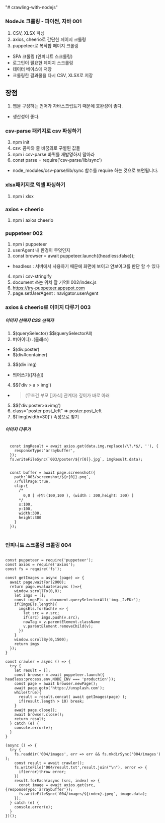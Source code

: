 "# crawling-with-nodejs"
### NodeJs 크롤링 - 파이썬, 자바 001
1. CSV, XLSX 파싱
1. axios, cheerio로 간단한 페이지 크롤링
1. puppeteer로 복작합 페이지 크롤링
  - SPA 크롤링 (인피니트 스크롤링)
  - 로그인이 필요한 페이지 스크롤링
  - 데이터 베이스에 저장
  - 크롤링한 결과물을 다시 CSV, XLSX로 저장
## 장점
1. 웹을 구성하는 언어가 자바스크립트기 때문에 호완성이 좋다.
  - 생산성이 좋다.

### csv-parse 패키지로 csv 파싱하기
3. npm init
3. csv: 콤마와 줄 바꿈의로 구별된 값들
3. npm i csv-parse 바퀴를 재발명하지 말아라
3. const parse = require('csv-parse/lib/sync')
  - node_modules/csv-parse/lib/sync 함수를 require 하는 것으로 보면됩니다.

### xlsx패키지로  엑셀 파싱하기
1. npm i xlsx

### axios + cheerio
1. npm i axios cheerio

### puppeteer 002
1. npm i puppeteer
2. userAgent 내 환경이 무엇인지
3. const browser = await puppeteer.launch({headless:false});
  - headless : 서버에서 사용하기 때문에 화면에 보이고 안보이고를 판단 할 수 있다
4. npm i csv-stringify
5. document 쓰는 위치 잘 기억!! 002/index.js
6. https://try-puppeteer.appspot.com
7. page.setUserAgent : navigator.userAgent

### axios & cheerio로 이미지 다루기 003
##### 이미지 선택자 CSS 선택자
1. $(querySelector) $$(querySelectorAll)
2. #(아이디) .(클래스)
  - $(div.poster)
  - $(div#container)
3. $$(div img)
  - 띄어쓰기([자손])
4. $$('div > a > img')
  - > (무조건 부모 []자식] 관계다) 깊이가 바로 아래
5. $$('div.poster>a>img')
6. class="poster post_left" => poster.post_left
7. $('img[width=30]') 속성으로 찾기

##### 이미지 다루기
<pre>
<code>
  const imgResult = await axios.get(data.img.replace(/\?.*$/, ''), {
    responseType:'arraybuffer',
  });
  fs.writeFileSync(`003/poster/${r[0]}.jpg`, imgResult.data);


  const buffer = await page.screenshot({
    path:`003/screenshot/${r[0]}.png`,
    //fullPage:true,
    clip:{
      /*
        0,0 [ 시작:(100,100 ), (width : 300,height: 300) ]
      */
      x:100,
      y:100,
      width:300,
      height:300
    }
  });
</code>
</pre>

### 인피니트 스크롤링 크롤링 004
<pre>
<code>
const puppeteer = require('puppeteer');
const axios = require('axios');
const fs = require('fs');

const getImages = async (page) => {
  await page.waitFor(2000);
  return page.evaluate(async ()=>{
    window.scrollTo(0,0);
    let imgs = [];
    const imgsEls = document.querySelectorAll('img._2zEKz');
    if(imgsEls.length){
      imgsEls.forEach(v => {
        let src = v.src;
        if(src) imgs.push(v.src);
        nowTag = v.parentElement.className
        v.parentElement.removeChild(v);
      })
    }
    window.scrollBy(0,1500);
    return imgs
  });
}

const crawler = async () => {
  try {
    let result = [];
    const browser = await puppeteer.launch({ headless:process.env.NODE_ENV === 'production'});
    const page = await browser.newPage();
    await page.goto('https://unsplash.com');
    while(true){
      result = result.concat( await getImages(page) );
      if(result.length > 10) break;
    }
    await page.close();
    await browser.close();
    return result;
  } catch (e) {
    console.error(e);
  }
}

(async () => {
  try {
    fs.readdir('004/images', err => err && fs.mkdirSync('004/images') );
    const result = await crawler();
    fs.writeFile('004/result.txt',result.join("\n"), error => {
      if(error)throw error;
    })
    result.forEach(async (src, index) => {
      const image = await axios.get(src, {responseType:'arraybuffer'});
      fs.writeFileSync(`004/images/${index}.jpeg`, image.data);
    });
  } catch (e) {
    console.error(e);
  }
})();

</code>
</pre>
